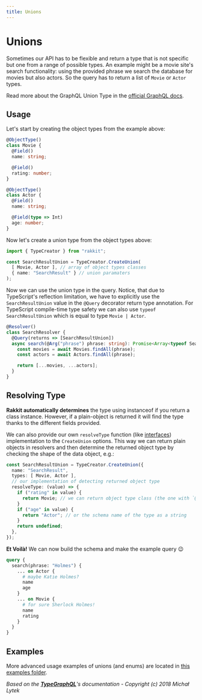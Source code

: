 ```yaml
---
title: Unions
---
```


# Unions

Sometimes our API has to be flexible and return a type that is not specific but one from a range of possible types. An example might be a movie site's search functionality: using the provided phrase we search the database for movies but also actors. So the query has to return a list of `Movie` or `Actor` types.

Read more about the GraphQL Union Type in the [official GraphQL docs](http://graphql.org/learn/schema/#union-types).

## Usage

Let's start by creating the object types from the example above:

```typescript
@ObjectType()
class Movie {
  @Field()
  name: string;

  @Field()
  rating: number;
}
```

```typescript
@ObjectType()
class Actor {
  @Field()
  name: string;

  @Field(type => Int)
  age: number;
}
```

Now let's create a union type from the object types above:

```typescript
import { TypeCreator } from "rakkit";

const SearchResultUnion = TypeCreator.CreateUnion(
  [ Movie, Actor ], // array of object types classes
  { name: "SearchResult" } // union paramaters
);
```

Now we can use the union type in the query.
Notice, that due to TypeScript's reflection limitation, we have to explicitly use the `SearchResultUnion` value in the `@Query` decorator return type annotation.
For TypeScript compile-time type safety we can also use `typeof SearchResultUnion` which is equal to type `Movie | Actor`.

```typescript
@Resolver()
class SearchResolver {
  @Query(returns => [SearchResultUnion])
  async search(@Arg("phrase") phrase: string): Promise<Array<typeof SearchResultUnion>> {
    const movies = await Movies.findAll(phrase);
    const actors = await Actors.findAll(phrase);

    return [...movies, ...actors];
  }
}
```

## Resolving Type

**Rakkit automatically determines** the type using instanceof if you return a class instance. However, if a plain-object is returned it will find the type thanks to the different fields provided.  

We can also provide our own `resolveType` function (like [interfaces](/interfaces)) implementation to the `CreateUnion` options. This way we can return plain objects in resolvers and then determine the returned object type by checking the shape of the data object, e.g.:

```typescript
const SearchResultUnion = TypeCreator.CreateUnion({
  name: "SearchResult",
  types: [ Movie, Actor ],
  // our implementation of detecting returned object type
  resolveType: (value) => {
    if ("rating" in value) {
      return Movie; // we can return object type class (the one with `@ObjectType()`)
    }
    if ("age" in value) {
      return "Actor"; // or the schema name of the type as a string
    }
    return undefined;
  },
});
```

**Et Voilà!** We can now build the schema and make the example query 😉

```graphql
query {
  search(phrase: "Holmes") {
    ... on Actor {
      # maybe Katie Holmes?
      name
      age
    }
    ... on Movie {
      # for sure Sherlock Holmes!
      name
      rating
    }
  }
}
```

## Examples

More advanced usage examples of unions (and enums) are located in [this examples folder](https://github.com/19majkel94/type-graphql/tree/master/examples/enums-and-unions).

*Based on the **[TypeGraphQL](https://github.com/19majkel94/type-graphql)**'s documentation - Copyright (c) 2018 Michał Lytek*
